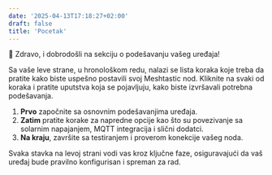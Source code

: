```yaml
---
date: '2025-04-13T17:18:27+02:00'
draft: false
title: 'Pocetak'
---
```

👋 Zdravo, i dobrodošli na sekciju o podešavanju vašeg uređaja!

Sa vaše leve strane, u hronološkom redu, nalazi se lista koraka koje treba da pratite kako biste uspešno postavili svoj Meshtastic nod. Kliknite na svaki od koraka i pratite uputstva koja se pojavljuju, kako biste izvršavali potrebna podešavanja. 

1. **Prvo** započnite sa osnovnim podešavanjima uređaja.
2. **Zatim** pratite korake za napredne opcije kao što su povezivanje sa solarnim napajanjem, MQTT integracija i slični dodatci.
3. **Na kraju**, završite sa testiranjem i proverom konekcije vašeg noda.

Svaka stavka na levoj strani vodi vas kroz ključne faze, osiguravajući da vaš uređaj bude pravilno konfigurisan i spreman za rad.
